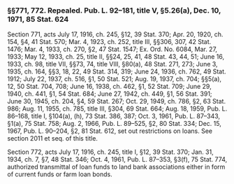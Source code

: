 ### §§771, 772. Repealed. Pub. L. 92–181, title V, §5.26(a), Dec. 10, 1971, 85 Stat. 624 ###

Section 771, acts July 17, 1916, ch. 245, §12, 39 Stat. 370; Apr. 20, 1920, ch. 154, §4, 41 Stat. 570; Mar. 4, 1923, ch. 252, title III, §§306, 307, 42 Stat. 1476; Mar. 4, 1933, ch. 270, §2, 47 Stat. 1547; Ex. Ord. No. 6084, Mar. 27, 1933; May 12, 1933, ch. 25, title II, §§24, 25, 41, 48 Stat. 43, 44, 51; June 16, 1933, ch. 98, title VII, §§73, 74, title VIII, §80(a), 48 Stat. 271, 273; June 3, 1935, ch. 164, §§3, 18, 22, 49 Stat. 314, 319; June 24, 1936, ch. 762, 49 Stat. 1912; July 22, 1937, ch. 516, §1, 50 Stat. 521; Aug. 19, 1937, ch. 704; §§5(a), 12, 50 Stat. 704, 708; June 16, 1938, ch. 462, §1, 52 Stat. 709; June 29, 1940, ch. 441, §1, 54 Stat. 684; June 27, 1942, ch. 449, §1, 56 Stat. 391; June 30, 1945, ch. 204, §4, 59 Stat. 267; Oct. 29, 1949, ch. 786, §2, 63 Stat. 986; Aug. 11, 1955, ch. 785, title III, §304, 69 Stat. 664; Aug. 18, 1959, Pub. L. 86–168, title I, §104(a), (h), 73 Stat. 386, 387; Oct. 3, 1961, Pub. L. 87–343, §1(a), 75 Stat. 758; Aug. 2, 1966, Pub. L. 89–525, §2, 80 Stat. 334; Dec. 15, 1967, Pub. L. 90–204, §2, 81 Stat. 612, set out restrictions on loans. See section 2011 et seq. of this title.

Section 772, acts July 17, 1916, ch. 245, title I, §12, 39 Stat. 370; Jan. 31, 1934, ch. 7, §7, 48 Stat. 346; Oct. 4, 1961, Pub. L. 87–353, §3(f), 75 Stat. 774, authorized transmittal of loan funds to land bank associations either in form of current funds or farm loan bonds.